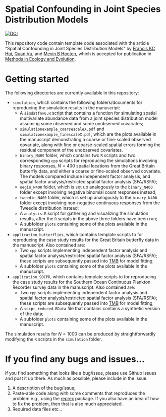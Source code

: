 # Spatial Confounding in Joint Species Distribution Models

<!-- badges: start -->

[![DOI](https://zenodo.org/badge/DOI/10.5281/zenodo.13385532.svg)](https://doi.org/10.5281/zenodo.13385532)

<!-- badges: end -->

This repository code contain template code associated with the article "Spatial Confounding in Joint Species Distribution Models" by [Francis KC Hui](https://francishui.netlify.app/), [Quan Vu](https://sites.google.com/view/quanvu/home), and [Mevin B Hooten](https://stat.utexas.edu/directory/mevin-hooten), which is accepted for publication in [Methods in Ecology and Evolution](https://besjournals.onlinelibrary.wiley.com/journal/2041210x).

# Getting started

The following directories are currently available in this repository:

-   `simulation`, which contains the following folders/documents for reproducing the simulation results in the manuscript:
    -   A `simdatfnv0.R` script that contains a function for simulating spatial multivariate abundance data from a joint species distribution model assuming some observed and some unobserved covariates;
    -   `simulationexample_coarsescaleX.pdf` and `simulationexample_finescaleX.pdf`, which are the plots available in the manuscript demonstrating a coarse or fine-scaled observed covariate, along with fine or coarse-scaled spatial errors forming the residual component of the unobserved covariates.
    -   `binary_N400` folder, which contains two `R` scripts and two corresponding `cpp` scripts for reproducing the simulations involving binary responses, $N = 400$ spatial locations from the Great Britain butterfly data, and either a coarse or fine-scaled observed covariate. The models compared include independent factor analysis, and spatial factor analysis/restricted spatial factor analysis (SFA/RSFA);
    -   `negin_N400` folder, which is set up analogously to the `binary_N400` folder except involving negative binomial count responses instead;
    -   `tweedie_N400` folder, which is set up analogously to the `binary_N400` folder except involving non-negative continuous responses from the Tweedie distribution instead;
    -   A `analysis.R` script for gathering and visualizing the simulation results, after the `R` scripts in the above three folders have been run;
    -   A subfolder `plots` containing some of the plots available in the manuscript.
-   `application_butterflies`, which contains template scripts to for reproducing the case study results for the Great Britain butterfly data in the manuscript. Also contained are:
    -   Two `cpp` scripts implementing independent factor analysis and spatial factor analysis/restricted spatial factor analysis (SFA/RSFA); these scripts are subsequently passed into [TMB](https://cran.r-project.org/web/packages/TMB/index.html) for model fitting;
    -   A subfolder `plots` containing some of the plots available in the manuscript.
-   `application_SOCPR`, which contains template scripts to for reproducing the case study results for the Southern Ocean Continuous Plankton Recorder survey data in the manuscript. Also contained are:
    -   Two `cpp` scripts implementing independent factor analysis and spatial factor analysis/restricted spatial factor analysis (SFA/RSFA); these scripts are subsequently passed into [TMB](https://cran.r-project.org/web/packages/TMB/index.html) for model fitting;
    -   A `socpr_reduced.RData` file that contains contains a synthetic version of the data;
    -   A subfolder `plots` containing some of the plots available in the manuscript.

The simulation results for $N = 1000$ can be produced by straightforwardly modifying the `R` scripts in the `simulation` folder.

# If you find any bugs and issues...

If you find something that looks like a bug/issue, please use Github issues and post it up there. As much as possible, please include in the issue:

1.  A description of the bug/issue;
2.  Paste-able code along with some comments that reproduces the problem e.g., using the [reprex](https://cran.r-project.org/web/packages/reprex/index.html) package. If you also have an idea of how to fix the problem, then that is also much appreciated.
3.  Required data files etc...
